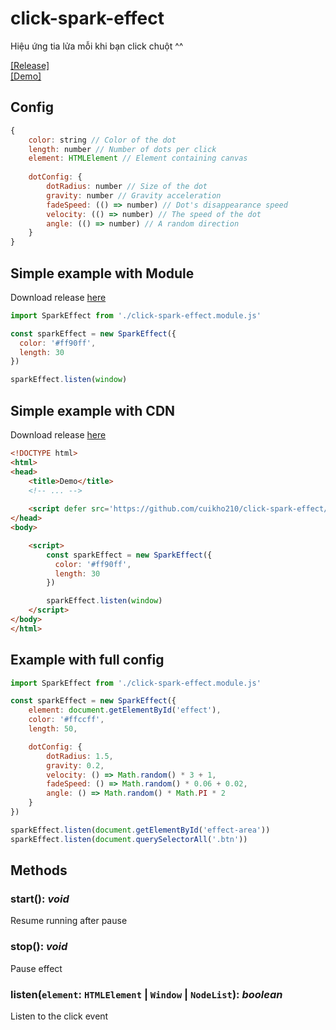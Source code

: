 # click-spark-effect
Hiệu ứng tia lửa mỗi khi bạn click chuột ^^

[[Release]](https://github.com/cuikho210/click-spark-effect/releases/tag/module)  
[[Demo]](https://cuikho210.github.io/click-spark-effect/public)

## Config
``` js
{
    color: string // Color of the dot
    length: number // Number of dots per click
    element: HTMLElement // Element containing canvas
    
    dotConfig: {
        dotRadius: number // Size of the dot
        gravity: number // Gravity acceleration
        fadeSpeed: (() => number) // Dot's disappearance speed
        velocity: (() => number) // The speed of the dot
        angle: (() => number) // A random direction
    }
}
```

## Simple example with Module
Download release [here](https://github.com/cuikho210/click-spark-effect/releases/tag/module)

``` js
import SparkEffect from './click-spark-effect.module.js'

const sparkEffect = new SparkEffect({
  color: '#ff90ff',
  length: 30
})

sparkEffect.listen(window)
```

## Simple example with CDN
Download release [here](https://github.com/cuikho210/click-spark-effect/releases/tag/cdn)

``` html
<!DOCTYPE html>
<html>
<head>
    <title>Demo</title>
    <!-- ... -->
    
    <script defer src='https://github.com/cuikho210/click-spark-effect/releases/download/cdn/click-spark-effect.js'></script>
</head>
<body>

    <script>
        const sparkEffect = new SparkEffect({
          color: '#ff90ff',
          length: 30
        })

        sparkEffect.listen(window)
    </script>
</body>
</html>
```

## Example with full config
``` js
import SparkEffect from './click-spark-effect.module.js'

const sparkEffect = new SparkEffect({
    element: document.getElementById('effect'),
    color: '#ffccff',
    length: 50,

    dotConfig: {
        dotRadius: 1.5,
        gravity: 0.2,
        velocity: () => Math.random() * 3 + 1,
        fadeSpeed: () => Math.random() * 0.06 + 0.02,
        angle: () => Math.random() * Math.PI * 2
    }
})

sparkEffect.listen(document.getElementById('effect-area'))
sparkEffect.listen(document.querySelectorAll('.btn'))
```

## Methods
### **start()**: *void*  
Resume running after pause

### **stop()**: *void*  
Pause effect

### **listen(`element`: `HTMLElement` | `Window` | `NodeList`)**: *boolean*
Listen to the click event
